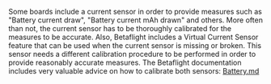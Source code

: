 Some boards include a current sensor in order to provide measures such as "Battery current draw", "Battery current mAh drawn" and others. More often than not, the current sensor has to be thoroughly calibrated for the measures to be accurate. Also, Betaflight includes a Virtual Current Sensor feature that can be used when the current sensor is missing or broken. This sensor needs a different calibration procedure to be performed in order to provide reasonably accurate measures. The Betaflight documentation includes very valuable advice on how to calibrate both sensors: [Battery.md](https://github.com/betaflight/betaflight/blob/master/docs/Battery.md)